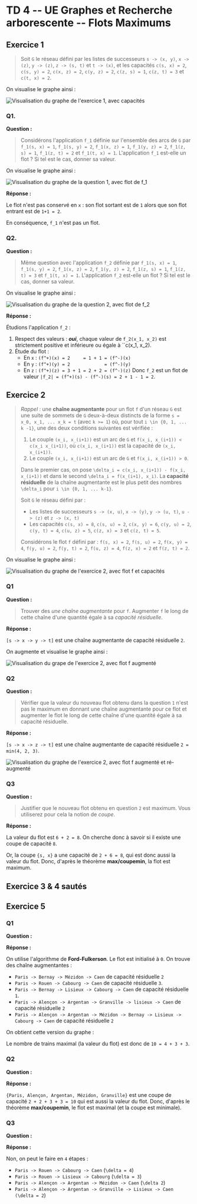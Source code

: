 # TD 4 -- UE Graphes et Recherche arborescente -- Flots Maximums

## Exercice 1

> Soit `G` le réseau défini par les listes de successeurs ``s -> (x, y)``, ``x -> (z)``, ``y -> (z)``, ``z -> (s, t)`` et ``t -> (x)``, et les capacités ``c(s, x) = 2``, ``c(s, y) = 2``, ``c(x, z) = 2``, ``c(y, z) = 2``, ``c(z, s) = 1``, ``c(z, t) = 3`` et ``c(t, x) = 2``.

On visualise le graphe ainsi :

![Visualisation du graphe de l'exercice 1, avec capacités](TD4pix/Ex1_Presentation.svg)

### Q1.

**__Question :__**

> Considérons l'application `f_1` définie sur l'ensemble des arcs de `G` par ``f_1(s, x) = 1``, ``f_1(s, y) = 2``, ``f_1(x, z) = 1``, ``f_1(y, z) = 2``, ``f_1(z, s) = 1``, ``f_1(z, t) = 2`` et ``f_1(t, x) = 1``.
> L'application `f_1` est-elle un flot ? Si tel est le cas, donner sa valeur.

On visualise le graphe ainsi :

![Visualisation du graphe de la question 1, avec flot de f_1](TD4pix/EX1_Q1.svg)

**__Réponse :__**

Le flot n'est pas conservé en `x` : son flot sortant est de `1` alors que son flot entrant est de ``1+1 = 2``.

En conséquence, ``f_1`` n'est pas un flot.

### Q2.

**__Question :__**

> Même question avec l'application ``f_2`` définie par ``f_1(s, x) = 1``, ``f_1(s, y) = 2``, ``f_1(x, z) = 2``, ``f_1(y, z) = 2``, ``f_1(z, s) = 1``, ``f_1(z, t) = 3`` et ``f_1(t, x) = 1``.
> L'application `f_2` est-elle un flot ? Si tel est le cas, donner sa valeur.

On visualise le graphe ainsi :

![Visualisation du graphe de la question 2, avec flot de f_2](TD4pix/EX1_Q2.svg)

**__Réponse :__**

Étudions l'application ``f_2`` :
1. Respect des valeurs : *__oui__*, chaque valeur de ``f_2(x_1, x_2)`` est strictement positive et inférieure ou égale à ``c(x_1, x_2).
2. Étude du flot :
   - En `x` : ``(f^+)(x) = 2     = 1 + 1 = (f^-)(x)``
   - En `y` : ``(f^+)(y) = 2             = (f^-)(y)``
   - En `z` : ``(f^+)(z) = 3 + 1 = 2 + 2 = (f^-)(z)``
Donc ``f_2`` est un flot de valeur ``|f_2| = (f^+)(s) - (f^-)(s) = 2 + 1 - 1 = 2``.

## Exercice 2

> *Rappel :* une __chaîne augmentante__ pour un flot `f` d'un réseau `G` est une suite de sommets de `G` deux-à-deux distincts de la forme ``s = x_0, x_1, ... x_k = t`` (avec ``k >= 1``) où, pour tout ``i \in {0, 1, ... k -1}``, une des deux conditions suivantes est vérifiée :
> 1. Le couple ``(x_i, x_(i+1))`` est un arc de `G` et ``f(x_i, x_(i+1)) < c(x_i x_(i+1))``, où ``c(x_i, x_(i+1))`` est la capacité de ``(x_i, x_(i+1))``.
> 2. Le couple ``(x_i, x_(i+1))`` est un arc de `G` et ``f(x_i, x_(i+1)) > 0``.
>
> Dans le premier cas, on pose ``\delta_i = c(x_i, x_(i+1)) - f(x_i, x_(i+1))`` et dans le second ``\delta_i = f(x_(i+1), x_i)``. La __capacité résiduelle__ de la chaîne augmentante est le plus petit des nombres ``\delta_i`` pour ``i \in {0, 1, ... k-1}``.
>
> Soit `G` le réseau défini par :
> - Les listes de successeurs ``s -> (x, u)``, ``x -> (y)``, ``y -> (u, t)``, ``u -> (z)`` et ``z -> (x, t)``
> - Les capacités ``c(s, x) = 8``, ``c(s, u) = 2``, ``c(x, y) = 6``, ``c(y, u) = 2``, ``c(y, t) = 4``, ``c(u, z) = 5``, ``c(z, x) = 3`` et ``c(z, t) = 5``.
> 
> Considérons le flot `f` défini par : ``f(s, x) = 2``, ``f(s, u) = 2``, ``f(x, y) = 4``, ``f(y, u) = 2``, ``f(y, t) = 2``, ``f(u, z) = 4``, ``f(z, x) = 2`` et ``f(z, t) = 2``.


On visualise le graphe ainsi :

![Visualisation du graphe de l'exercice 2, avec flot f et capacités](TD4pix/Ex2_Presentation.SVG)

### Q1

**__Question :__**

> Trouver des *une chaîne augmentante* pour `f`. Augmenter `f` le long de cette chaîne d'une quantité égale à sa *capacité résiduelle*.

**__Réponse :__**

``[s -> x -> y -> t]`` est une chaîne augmentante de capacité résiduelle `2`.

On augmente et visualise le graphe ainsi :

![Visualisation du grape de l'exercice 2, avec flot f augmenté](TD4pix/Ex2_Q1.svg)

### Q2

**__Question :__**

> Vérifier que la valeur du nouveau flot obtenu dans la question `1` n'est pas le maximum en donnant une chaîne augmentante pour ce flot et augmenter le flot le long de cette chaîne d'une quantité égale à sa capacité résiduelle.

**__Réponse :__**

``[s -> x -> z -> t]`` est une chaîne augmentante de capacité résiduelle ``2 = min(4, 2, 3)``.

![Visualisation du graphe de l'exercice 2, avec flot f augmenté et ré-augmenté](TD4pix/Ex2_Q2.svg)

### Q3

**__Question :__**

> Justifier que le nouveau flot obtenu en question `2` est maximum. Vous utiliserez pour cela la notion de *coupe*.

**__Réponse :__**

La valeur du flot est ``6 + 2 = 8``. On cherche donc à savoir si il existe une coupe de capacité `8`.

Or, la coupe ``{s, x}`` a une capacité de ``2 + 6 = 8``, qui est donc aussi la valeur du flot. Donc, d'après le théorème __max/coupemin__, la flot est maximum.

## Exercice 3 & 4 sautés

## Exercice 5

### Q1

**__Question :__**

**__Réponse :__**

On utilise l'algorithme de **__Ford-Fulkerson__**. Le flot est initialisé à `0`. On trouve des chaîne augmentantes :
- ``Paris -> Bernay -> Mézidon -> Caen`` de capacité résiduelle `2`
- ``Paris -> Rouen -> Cabourg -> Caen`` de capacité résiduelle `3`.
- ``Paris -> Bernay -> Lisieux -> Cabourg -> Caen`` de capacité résiduelle `1`.
- ``Paris -> Alençon -> Argentan -> Granville -> lisieux -> Caen`` de capacité résiduelle `2`
- ``Paris -> Alençon -> Argentan -> Mézidon -> Bernay -> Lisieux -> Cabourg -> Caen`` de capacité résiduelle `2`

On obtient cette version du graphe :

<!-- CREER ET INSERER MODELISATION DU GRAPHE -->

Le nombre de trains maximal (la valeur du flot) est donc de ``10 = 4 + 3 + 3``.

### Q2 

**__Question :__**

**__Réponse :__**

``{Paris, Alençon, Argentan, Mézidon, Granville}`` est une coupe de capacité ``2 + 2 + 3 + 3 = 10`` qui est aussi la valeur du flot. Donc, d'après le théorème __max/coupemin__, le flot est maximal (et la coupe est minimale).

### Q3

**__Question :__**

**__Réponse :__**

Non, on peut le faire en `4` étapes :

- ``Paris -> Rouen -> Cabourg -> Caen`` (``\delta = 4``)
- ``Paris -> Rouen -> Lisieux -> Cabourg`` (``\delta = 3``)
- ``Paris -> Alençon -> Argentan -> Mézidon -> Caen`` (``\delta 2``)
- ``Paris -> Alençon -> Argentan -> Granville -> Lisieux -> Caen`` ``(\delta = 2``)